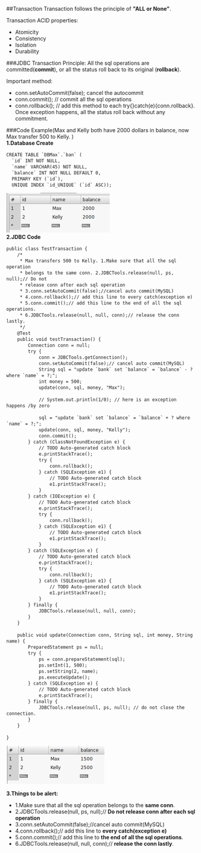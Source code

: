 ##Transaction
Transaction follows the principle of **"ALL or None"**.             
                
Transaction ACID properties:            
- Atomicity        
- Consistency      
- Isolation    
- Durability     
        
###JDBC Transaction
Principle: All the sql operations are committed(**commit**), or all the status roll back to its original (**rollback**).          
    
Important method:                
- conn.setAutoCommit(false); cancel the autocommit           
- conn.commit(); // commit all the sql operations            
- conn.rollback(); // add this method to each try{}catch(e){conn.rollback}. Once exception happens, all the status roll back without any commitment.   
                      
        
###Code Example(Max and Kelly both have 2000 dollars in balance, now Max transfer 500 to Kelly. )           
**1.Database Create**      
```
CREATE TABLE `DBMax`.`ban` (
  `id` INT NOT NULL,
  `name` VARCHAR(45) NOT NULL,
  `balance` INT NOT NULL DEFAULT 0,
  PRIMARY KEY (`id`),
  UNIQUE INDEX `id_UNIQUE` (`id` ASC));
```                
![database created](/src/picture/transaction_balance_before.png)                                               
**2.JDBC Code**                                  
```
public class TestTransaction {
	/*
	 * Max transfers 500 to Kelly. 1.Make sure that all the sql operation
	 * belongs to the same conn. 2.JDBCTools.release(null, ps, null);// Do not
	 * release conn after each sql operation
	 * 3.conn.setAutoCommit(false);//cancel auto commit(MySQL)
	 * 4.conn.rollback();// add this line to every catch(exception e)
	 * 5.conn.commit();// add this line to the end of all the sql operations.
	 * 6.JDBCTools.release(null, null, conn);// release the conn lastly.
	 */
	@Test
	public void testTransaction() {
		Connection conn = null;
		try {
			conn = JDBCTools.getConnection();
			conn.setAutoCommit(false);// cancel auto commit(MySQL)
			String sql = "update `bank` set `balance` = `balance` - ? where `name` = ?;";
			int money = 500;
			update(conn, sql, money, "Max");

			// System.out.println(1/0); // here is an exception happens /by zero

			sql = "update `bank` set `balance` = `balance` + ? where `name` = ?;";
			update(conn, sql, money, "Kelly");
			conn.commit();
		} catch (ClassNotFoundException e) {
			// TODO Auto-generated catch block
			e.printStackTrace();
			try {
				conn.rollback();
			} catch (SQLException e1) {
				// TODO Auto-generated catch block
				e1.printStackTrace();
			}
		} catch (IOException e) {
			// TODO Auto-generated catch block
			e.printStackTrace();
			try {
				conn.rollback();
			} catch (SQLException e1) {
				// TODO Auto-generated catch block
				e1.printStackTrace();
			}
		} catch (SQLException e) {
			// TODO Auto-generated catch block
			e.printStackTrace();
			try {
				conn.rollback();
			} catch (SQLException e1) {
				// TODO Auto-generated catch block
				e1.printStackTrace();
			}
		} finally {
			JDBCTools.release(null, null, conn);
		}
	}

	public void update(Connection conn, String sql, int money, String name) {
		PreparedStatement ps = null;
		try {
			ps = conn.prepareStatement(sql);
			ps.setInt(1, 500);
			ps.setString(2, name);
			ps.executeUpdate();
		} catch (SQLException e) {
			// TODO Auto-generated catch block
			e.printStackTrace();
		} finally {
			JDBCTools.release(null, ps, null); // do not close the connection.
		}
	}

}

```
![database after the transaction](/src/picture/transaction_balance_after.png)                 
             
**3.Things to be alert:**                     
- 1.Make sure that all the sql operation belongs to the **same conn**.                 
- 2.JDBCTools.release(null, ps, null);// **Do not release conn after each sql operation**              
- 3.conn.setAutoCommit(false);//cancel auto commit(MySQL)                  
- 4.conn.rollback();// add this line to **every catch(exception e)**                
- 5.conn.commit();// add this line to **the end of all the sql operations**.                  
- 6.JDBCTools.release(null, null, conn);// **release the conn lastly**.              
              
           

